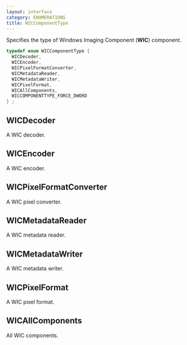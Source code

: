 ```yaml
---
layout: interface
category: ENUMERATIONS
title: WICComponentType
---
```


Specifies the type of Windows Imaging Component (**WIC**) component.

```cpp
typedef enum WICComponentType {
  WICDecoder,
  WICEncoder,
  WICPixelFormatConverter,
  WICMetadataReader,
  WICMetadataWriter,
  WICPixelFormat,
  WICAllComponents,
  WICCOMPONENTTYPE_FORCE_DWORD
} ;
```

## WICDecoder

A WIC decoder.

## WICEncoder

A WIC encoder.

## WICPixelFormatConverter

A WIC pixel converter.

## WICMetadataReader

A WIC metadata reader.

## WICMetadataWriter

A WIC metadata writer.

## WICPixelFormat

A WIC pixel format.

## WICAllComponents

All WIC components.
